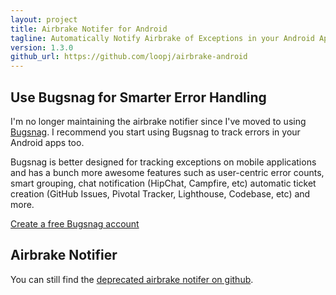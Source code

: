 ```yaml
---
layout: project
title: Airbrake Notifer for Android
tagline: Automatically Notify Airbrake of Exceptions in your Android App
version: 1.3.0
github_url: https://github.com/loopj/airbrake-android
---
```



Use Bugsnag for Smarter Error Handling
--------------------------------------

I'm no longer maintaining the airbrake notifier since I've moved to using
[Bugsnag](https://bugsnag.com). I recommend you start using Bugsnag to
track errors in your Android apps too.

Bugsnag is better designed for tracking exceptions on mobile applications
and has a bunch more awesome features such as user-centric error counts,
smart grouping, chat notification (HipChat, Campfire, etc) automatic ticket
creation (GitHub Issues, Pivotal Tracker, Lighthouse, Codebase, etc) and
more.


[Create a free Bugsnag account](https://bugsnag.com)



Airbrake Notifier
----------------

You can still find the [deprecated airbrake notifer on github](https://github.com/loopj/airbrake-android).
